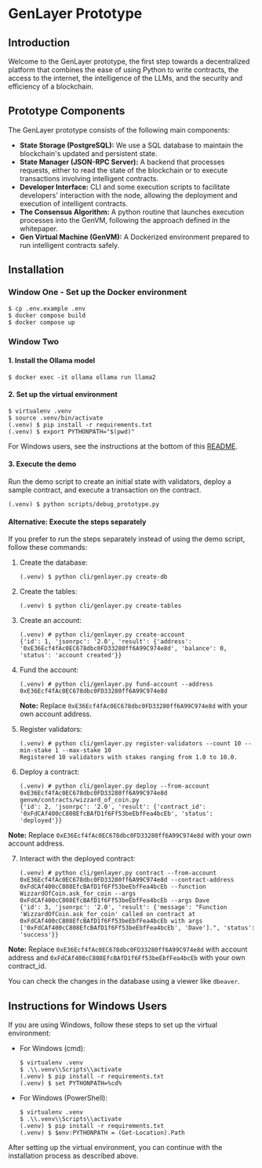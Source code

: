 # GenLayer Prototype
## Introduction
Welcome to the GenLayer prototype, the first step towards a decentralized platform that combines the ease of using Python to write contracts, the access to the internet, the intelligence of the LLMs, and the security and efficiency of a blockchain.

## Prototype Components
The GenLayer prototype consists of the following main components:

* **State Storage (PostgreSQL):** We use a SQL database to maintain the blockchain's updated and persistent state.
* **State Manager (JSON-RPC Server):** A backend that processes requests, either to read the state of the blockchain or to execute transactions involving intelligent contracts.
* **Developer Interface:** CLI and some execution scripts to facilitate developers' interaction with the node, allowing the deployment and execution of intelligent contracts.
* **The Consensus Algorithm:** A python routine that launches execution processes into the GenVM, following the approach defined in the whitepaper.
* **Gen Virtual Machine (GenVM):** A Dockerized environment prepared to run intelligent contracts safely.


## Installation

### Window One - Set up the Docker environment

```
$ cp .env.example .env
$ docker compose build
$ docker compose up
```

### Window Two

#### 1. Install the Ollama model

```
$ docker exec -it ollama ollama run llama2
```

#### 2. Set up the virtual environment

  ```
  $ virtualenv .venv
  $ source .venv/bin/activate
  (.venv) $ pip install -r requirements.txt
  (.venv) $ export PYTHONPATH="$(pwd)"
  ```

For Windows users, see the instructions at the bottom of this [README](#instructions-for-windows-users).

#### 3. Execute the demo

Run the demo script to create an initial state with validators, deploy a sample contract, and execute a transaction on the contract.

```
(.venv) $ python scripts/debug_prototype.py
```

#### Alternative: Execute the steps separately

If you prefer to run the steps separately instead of using the demo script, follow these commands:

1. Create the database:
   ```
   (.venv) $ python cli/genlayer.py create-db
   ```
2. Create the tables:
   ```
   (.venv) $ python cli/genlayer.py create-tables
   ```
3. Create an account:
   ```
   (.venv) # python cli/genlayer.py create-account
   {'id': 1, 'jsonrpc': '2.0', 'result': {'address': '0xE36Ecf4fAc0EC678dbc0FD33280ff6A99C974e8d', 'balance': 0, 'status': 'account created'}}
   ``` 
4. Fund the account:
   ```
   (.venv) # python cli/genlayer.py fund-account --address 0xE36Ecf4fAc0EC678dbc0FD33280ff6A99C974e8d
   ```
   **Note:** Replace `0xE36Ecf4fAc0EC678dbc0FD33280ff6A99C974e8d` with your own account address.
      
5. Register validators:
   ```
   (.venv) # python cli/genlayer.py register-validators --count 10 --min-stake 1 --max-stake 10
   Registered 10 validators with stakes ranging from 1.0 to 10.0.
   ``` 
6. Deploy a contract:
    ```
   (.venv) # python cli/genlayer.py deploy --from-account 0xE36Ecf4fAc0EC678dbc0FD33280ff6A99C974e8d genvm/contracts/wizzard_of_coin.py
   {'id': 2, 'jsonrpc': '2.0', 'result': {'contract_id': '0xFdCAf400cC808EfcBAfD1f6Ff53beEbfFea4bcEb', 'status': 'deployed'}}
   ```
  **Note:** Replace `0xE36Ecf4fAc0EC678dbc0FD33280ff6A99C974e8d` with your own account address.
  
7. Interact with the deployed contract:
   ```
   (.venv) # python cli/genlayer.py contract --from-account 0xE36Ecf4fAc0EC678dbc0FD33280ff6A99C974e8d --contract-address 0xFdCAf400cC808EfcBAfD1f6Ff53beEbfFea4bcEb --function WizzardOfCoin.ask_for_coin --args 0xFdCAf400cC808EfcBAfD1f6Ff53beEbfFea4bcEb --args Dave
   {'id': 3, 'jsonrpc': '2.0', 'result': {'message': "Function 'WizzardOfCoin.ask_for_coin' called on contract at 0xFdCAf400cC808EfcBAfD1f6Ff53beEbfFea4bcEb with args ['0xFdCAf400cC808EfcBAfD1f6Ff53beEbfFea4bcEb', 'Dave'].", 'status': 'success'}}
   ```
**Note:** Replace `0xE36Ecf4fAc0EC678dbc0FD33280ff6A99C974e8d` with account address and `0xFdCAf400cC808EfcBAfD1f6Ff53beEbfFea4bcEb` with your own contract_id.
  
You can check the changes in the database using a viewer like `dbeaver`.

## Instructions for Windows Users

If you are using Windows, follow these steps to set up the virtual environment:

- For Windows (cmd):
  ```
  $ virtualenv .venv
  $ .\\.venv\\Scripts\\activate
  (.venv) $ pip install -r requirements.txt
  (.venv) $ set PYTHONPATH=%cd%
  ```
- For Windows (PowerShell):
  ```
  $ virtualenv .venv
  $ .\\.venv\\Scripts\\activate
  (.venv) $ pip install -r requirements.txt
  (.venv) $ $env:PYTHONPATH = (Get-Location).Path
  ```
After setting up the virtual environment, you can continue with the installation process as described above.
